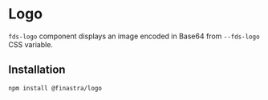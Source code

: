 # Logo

`fds-logo` component displays an image encoded in Base64 from `--fds-logo` CSS variable.

## Installation

```bash
npm install @finastra/logo
```